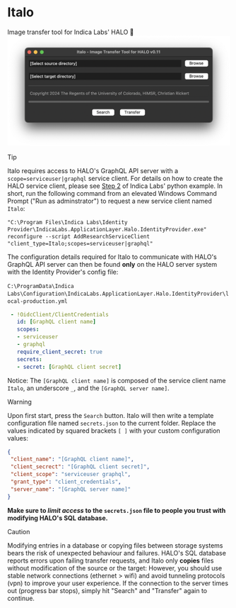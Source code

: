 # Italo
Image transfer tool for Indica Labs' HALO  🤌
<img src="./Italo.png" alt="GUI with macOS" width="712">
>[!TIP]
>Italo requires access to HALO's GraphQL API server with a `scope=serviceuser|graphql` service client. For details on how to create the HALO service client, please see [Step 2](https://gitlab.com/indica_labs_public/example-code#step-2-create-halo-service-client) of Indica Labs' python example. In short, run the following command from an elevated Windows Command Prompt ("Run as adminstrator") to request a new service client named `Italo`:
>```terminal
>"C:\Program Files\Indica Labs\Identity Provider\IndicaLabs.ApplicationLayer.Halo.IdentityProvider.exe" reconfigure --script AddResearchServiceClient "client_type=Italo;scopes=serviceuser|graphql"
>```
>The configuration details required for Italo to communicate with HALO's GraphQL API server can then be found **only** on the HALO server system with the Identity Provider's config file:
>
>`C:\ProgramData\Indica Labs\Configuration\IndicaLabs.ApplicationLayer.Halo.IdentityProvider\local-production.yml`
>```YAML
>  - !OidcClient/ClientCredentials
>    id: [GraphQL client name]
>    scopes:
>    - serviceuser
>    - graphql
>    require_client_secret: true
>    secrets:
>    - secret: [GraphQL client secret]
>```
>Notice: The `[GraphQL client name]` is composed of the service client name `Italo`, an underscore `_`, and the `[GraphQL server name]`.

>[!WARNING]
>Upon first start, press the `Search` button. Italo will then write a template configuration file named `secrets.json` to the current folder. Replace the values indicated by squared brackets `[ ]` with your custom configuration values:
>```JSON
>{
>  "client_name": "[GraphQL client name]",
>  "client_secrect": "[GraphQL client secret]",
>  "client_scope": "serviceuser graphql",
>  "grant_type": "client_credentials",
>  "server_name": "[GraphQL server name]"
>}
>```
>**Make sure to _limit access_ to the `secrets.json` file to people you trust with modifying HALO's SQL database.**

>[!CAUTION]
>Modifying entries in a database or copying files between storage systems bears the risk of unexpected behaviour and failures. HALO's SQL database reports errors upon failing transfer requests, and Italo only **copies** files without modification of the source or the target: However, you should use stable network connections (ethernet > wifi) and avoid tunneling protocols (vpn) to improve your user experience. If the connection to the server times out (progress bar stops), simply hit "Search" and "Transfer" again to continue.
